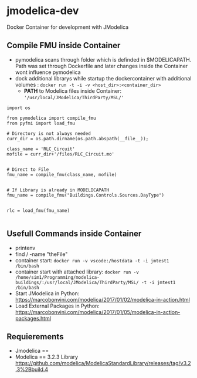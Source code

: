 # jmodelica-dev
Docker Container for development with JModelica


## Compile FMU inside Container

- pymodelica scans through folder which is definded in $MODELICAPATH. Path was set through Dockerfile and later changes inside the Container wont influence pymodelica
- dock additional librarys while startup the dockercontainer with additional volumes : `docker run -t -i -v <host_dir>:<container_dir>`
    - **PATH** to Modelica files inside Container: `'/usr/local/JModelica/ThirdParty/MSL/'`


```
import os

from pymodelica import compile_fmu
from pyfmi import load_fmu

# Directory is not always needed
curr_dir = os.path.dirname(os.path.abspath(__file__));

class_name = 'RLC_Circuit'
mofile = curr_dir+'/files/RLC_Circuit.mo'


# Direct to File
fmu_name = compile_fmu(class_name, mofile)


# If Library is already in MODELICAPATH
fmu_name = compile_fmu("Buildings.Controls.Sources.DayType") 


rlc = load_fmu(fmu_name)


```

## Usefull Commands inside Container

- printenv
- find / -name "theFile"
- container start: `docker run -v vscode:/hostdata -t -i jmtest1 /bin/bash`
- container start with attached library: `docker run -v /home/sim1/Programming/modelica-buildings/:/usr/local/JModelica/ThirdParty/MSL/ -t -i jmtest1 /bin/bash`
- Start JModelica in Python: https://marcobonvini.com/modelica/2017/01/02/modelica-in-action.html
- Load External Packages in Python: https://marcobonvini.com/modelica/2017/01/05/modelica-in-action-packages.html


## Requierements

- Jmodelica == 
- Modelica == 3.2.3 Library https://github.com/modelica/ModelicaStandardLibrary/releases/tag/v3.2.3%2Bbuild.4

